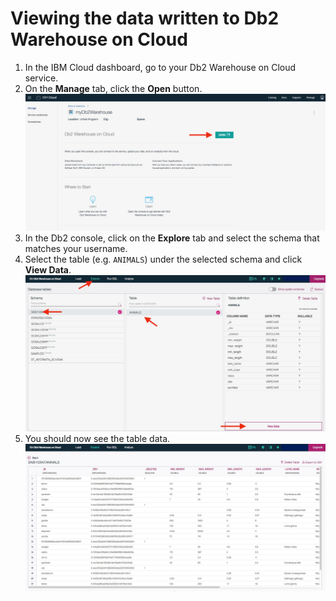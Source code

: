 # Viewing the data written to Db2 Warehouse on Cloud

1. In the IBM Cloud dashboard, go to your Db2 Warehouse on Cloud service.
1. On the **Manage** tab, click the **Open** button.
![Open Db2](db2_open.jpg)
1. In the Db2 console, click on the **Explore** tab and select the schema that matches your username.
1. Select the table (e.g. `ANIMALS`) under the selected schema and click **View Data**.
![View Db2 table data](db2_view.jpg)
1. You should now see the table data.
![Example table data view](db2_table.jpg)
